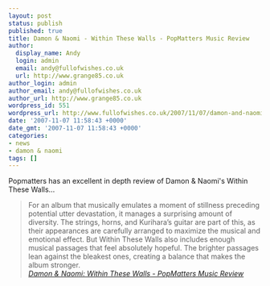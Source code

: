 ```yaml
---
layout: post
status: publish
published: true
title: Damon & Naomi - Within These Walls - PopMatters Music Review
author:
  display_name: Andy
  login: admin
  email: andy@fullofwishes.co.uk
  url: http://www.grange85.co.uk
author_login: admin
author_email: andy@fullofwishes.co.uk
author_url: http://www.grange85.co.uk
wordpress_id: 551
wordpress_url: http://www.fullofwishes.co.uk/2007/11/07/damon-and-naomi-within-these-walls-popmatters-music-review/
date: '2007-11-07 11:58:43 +0000'
date_gmt: '2007-11-07 11:58:43 +0000'
categories:
- news
- damon & naomi
tags: []
---
```

<p>Popmatters has an excellent in depth review of Damon & Naomi's Within These Walls...</p>
<blockquote><p>For an album that musically emulates a moment of stillness preceding potential utter devastation, it manages a surprising amount of diversity. The strings, horns, and Kurihara’s guitar are part of this, as their appearances are carefully arranged to maximize the musical and emotional effect. But Within These Walls also includes enough musical passages that feel absolutely hopeful. The brighter passages lean against the bleakest ones, creating a balance that makes the album stronger.<br/><em><a href="http://www.popmatters.com/pm/music/reviews/50532/damon-and-naomi-within-these-walls/">Damon & Naomi: Within These Walls - PopMatters Music Review</a></em></p></blockquote>
